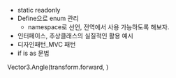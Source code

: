 - static readonly
- Define으로 enum 관리
  - namespace로 선언, 전역에서 사용 가능하도록 해보자.
- 인터페이스, 추상클래스의 실질적인 활용 예시
- 디자인패턴_MVC 패턴
- if is as 문법

Vector3.Angle(transform.forward, )